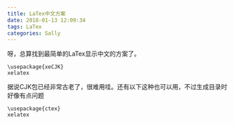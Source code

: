 ```yaml
---
title: LaTex中文方案
date: 2018-01-13 12:09:34
tags: LaTex
categories: Sally
---
```


呀，总算找到最简单的LaTex显示中文的方案了。


    \usepackage{xeCJK}
    xelatex


据说CJK包已经非常古老了，很难用哇。还有以下这种也可以用，不过生成目录时好像有点问题

    \usepackage{ctex}
    xelatex

